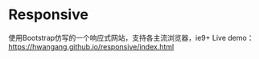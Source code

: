 # Responsive
使用Bootstrap仿写的一个响应式网站，支持各主流浏览器，ie9+
Live demo：https://hwangang.github.io/responsive/index.html

